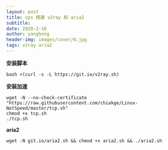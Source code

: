 ```yaml
---
layout: post
title: vps 搭建 v2ray 和 aria2
subtitle: 
date: 2020-2-16
author: yanghong
header-img: images/cover/6.jpg
tags: v2ray aria2 
---
```


**安装脚本**

```
bash <(curl -s -L https://git.io/v2ray.sh)
```

**安装加速**

```
wget -N --no-check-certificate "https://raw.githubusercontent.com/chiakge/Linux-NetSpeed/master/tcp.sh"
chmod +x tcp.sh
./tcp.sh

```

**aria2**

```
wget -N git.io/aria2.sh && chmod +x aria2.sh && ./aria2.sh
```


